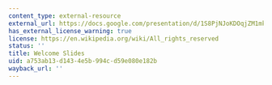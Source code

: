 ```yaml
---
content_type: external-resource
external_url: https://docs.google.com/presentation/d/1S8PjNJoKDOqjZM1mkhFwfLMFMzA7DOy8tOODfJxSH6Q/
has_external_license_warning: true
license: https://en.wikipedia.org/wiki/All_rights_reserved
status: ''
title: Welcome Slides
uid: a753ab13-d143-4e5b-994c-d59e080e182b
wayback_url: ''
---
```


